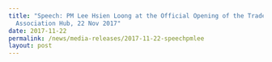 ```yaml
---
title: "Speech: PM Lee Hsien Loong at the Official Opening of the Trade
  Association Hub, 22 Nov 2017"
date: 2017-11-22
permalink: /news/media-releases/2017-11-22-speechpmlee
layout: post
---
```


